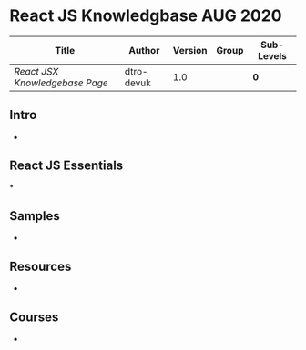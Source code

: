 # React JS Knowledgbase AUG 2020

Title | Author | Version | Group | Sub-Levels
--- | --- | --- | --- | ---
*React JSX Knowledgebase Page* | dtro-devuk | 1.0 | | **0**


## Intro

* []()

## React JS Essentials

*[]()

## Samples
* []()

## Resources
* []()

## Courses
* []()
